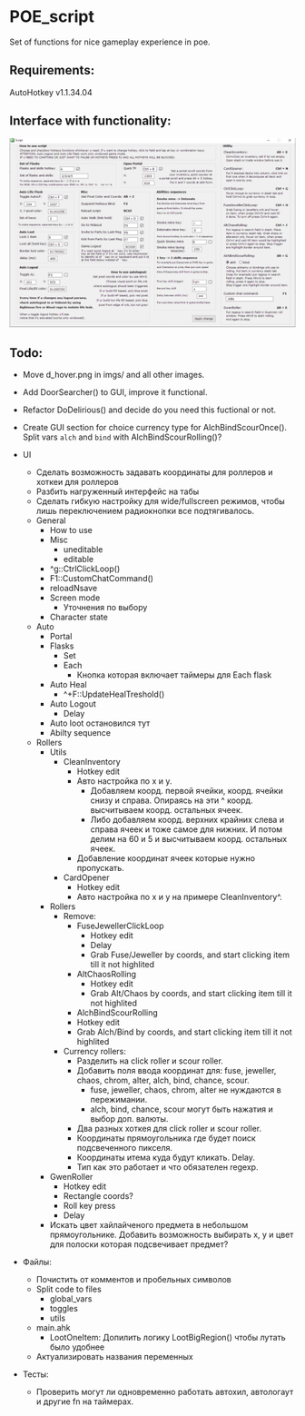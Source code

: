# POE_script
Set of functions for nice gameplay experience in poe.

## Requirements:
AutoHotkey v1.1.34.04

## Interface with functionality:
<p align="center">
  <img src="imgs/functional.png" width="750" title="Functional">
</p>

## Todo:
- Move d_hover.png in imgs/ and all other images.
- Add DoorSearcher() to GUI, improve it functional.
- Refactor DoDelirious() and decide do you need this fuctional or not.
- Create GUI section for choice currency type for AlchBindScourOnce(). Split vars `alch` and `bind` with AlchBindScourRolling()?

- UI
  - Сделать возможность задавать координаты для роллеров и хоткеи для роллеров
  - Разбить нагруженный интерфейс на табы
  - Сделать гибкую настройку для wide/fullscreen режимов, чтобы лишь переключением радиокнопки все подтягивалось.
  - General
    - How to use
    - Misc
      - uneditable
      - editable
    - ^g::CtrlClickLoop()
    - F1::CustomChatCommand()
    - reloadNsave
    - Screen mode
      - Уточнения по выбору
    - Character state
  - Auto
    - Portal
    - Flasks
      - Set
      - Each
        - Кнопка которая включает таймеры для Each flask
    - Auto Heal
      - ^+F::UpdateHealTreshold()
    - Auto Logout
      - Delay
    - Auto loot  остановился тут
    - Abilty sequence
  - Rollers
    - Utils
      - CleanInventory
        - Hotkey edit
        - Авто настройка по x и y.
          - Добавляем коорд. первой ячейки, коорд. ячейки снизу и справа.
            Опираясь на эти ^ коорд. высчитываем коорд. остальных ячеек.
          - Либо добавляем коорд. верхних крайних слева и справа ячеек и тоже самое для нижних.
            И потом делим на 60 и 5 и высчитываем коорд. остальных ячеек.
        - Добавление координат ячеек которые нужно пропускать.
      - CardOpener
        - Hotkey edit
        - Авто настройка по x и y на примере CleanInventory^.
    - Rollers
      - Remove:
        - FuseJewellerClickLoop
          - Hotkey edit
          - Delay
          - Grab Fuse/Jeweller by coords, and start clicking item till it not highlited
        - AltChaosRolling
          - Hotkey edit
          - Grab Alt/Chaos by coords, and start clicking item till it not highlited
        - AlchBindScourRolling
        - Hotkey edit
        - Grab Alch/Bind by coords, and start clicking item till it not highlited
      - Currency rollers:
        - Разделить на click roller и scour roller.
        - Добавить поля ввода координат для: fuse, jeweller, chaos, chrom, alter, alch, bind, chance, scour.
          - fuse, jeweller, chaos, chrom, alter не нуждаются в пережимании.
          - alch, bind, chance, scour могут быть нажатия и выбор доп. валюты.
        - Два разных хоткея для click roller и scour roller.
        - Координаты прямоугольника где будет поиск подсвеченного пикселя.
        - Координаты итема куда будут кликать. Delay.
        - Тип как это работает и что обязателен regexp.
    - GwenRoller
      - Hotkey edit
      - Rectangle coords?
      - Roll key press
      - Delay
    - Искать цвет хайлайченого предмета в небольшом прямоугольнике. Добавить возможность выбирать x, y и цвет для
      полоски которая подсвечивает предмет?
- Файлы:
  - Почистить от комментов и пробельных символов
  - Split code to files
    - global_vars
    - toggles
    - utils
  - main.ahk
    - LootOneItem: Допилить логику LootBigRegion() чтобы лутать было удобнее
  - Актуализировать названия переменных
- Тесты:
  - Проверить могут ли одновременно работать автохил, автологаут и другие fn на таймерах.
